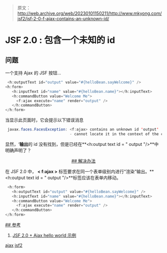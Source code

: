 > 原文：<http://web.archive.org/web/20230101150211/http://www.mkyong.com/jsf2/jsf-2-0-f-ajax-contains-an-unknown-id/>

# JSF 2.0 : <ajax>包含一个未知的 id</ajax>

## 问题

一个支持 Ajax 的 JSF 按钮…

```java
 <h:outputText id="output" value="#{helloBean.sayWelcome}" />
<h:form>    	
   <h:inputText id="name" value="#{helloBean.name}"></h:inputText>
   <h:commandButton value="Welcome Me">
   	 <f:ajax execute="name" render="output" />
   </h:commandButton>
</h:form> 
```

当显示此页面时，它会提示以下错误消息

```java
 javax.faces.FacesException: <f:ajax> contains an unknown id 'output'
                             - cannot locate it in the context of the component j_idt8 
```

显然，‘**输出**的 id 没有找到，但是已经在**<h:output text id = " output "/>**中明确声明了？

 <ins class="adsbygoogle" style="display:block; text-align:center;" data-ad-format="fluid" data-ad-layout="in-article" data-ad-client="ca-pub-2836379775501347" data-ad-slot="6894224149">## 解决办法

在 JSF 2.0 中， **< f:ajax >** 标签要求在同一个表单级别内进行“渲染”输出。**<h:output text id = " output "/>**标签应该在表单内移动。

```java
 <h:form>    	
   <h:outputText id="output" value="#{helloBean.sayWelcome}" />
   <h:inputText id="name" value="#{helloBean.name}"></h:inputText>
   <h:commandButton value="Welcome Me">
   	 <f:ajax execute="name" render="output" />
   </h:commandButton>
</h:form> 
```

 <ins class="adsbygoogle" style="display:block" data-ad-client="ca-pub-2836379775501347" data-ad-slot="8821506761" data-ad-format="auto" data-ad-region="mkyongregion">## 参考

1.  [JSF 2.0 + Ajax hello world 示例](http://web.archive.org/web/20190113095434/http://www.mkyong.com/jsf2/jsf-2-0-ajax-hello-world-example/)

[ajax](http://web.archive.org/web/20190113095434/http://www.mkyong.com/tag/ajax/) [jsf2](http://web.archive.org/web/20190113095434/http://www.mkyong.com/tag/jsf2/)







